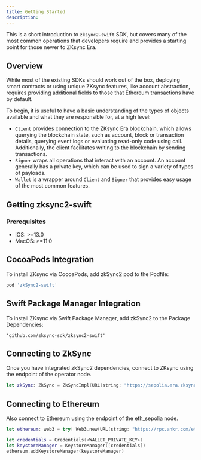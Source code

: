 ```yaml
---
title: Getting Started
description:
---
```


This is a short introduction to `zksync2-swift` SDK, but covers many of the most common operations that developers
require and provides a starting point for those newer to ZKsync Era.

## Overview

While most of the existing SDKs should work out of the box, deploying smart contracts or using unique ZKsync features,
like account abstraction, requires providing additional fields to those that Ethereum transactions have by default.

To begin, it is useful to have a basic understanding of the types of objects available and what they are responsible for,
at a high level:

- `Client` provides connection to the ZKsync Era blockchain, which allows querying the blockchain state, such as account,
  block or transaction details, querying event logs or evaluating read-only code using call. Additionally,
  the client facilitates writing to the blockchain by sending transactions.
- `Signer` wraps all operations that interact with an account. An account generally has a private key, which can be used
  to sign a variety of types of payloads.
- `Wallet` is a wrapper around `Client` and `Signer` that provides easy usage of the most common features.

## Getting zksync2-swift

### Prerequisites

- IOS: >=13.0
- MacOS: >=11.0

## CocoaPods Integration

To install ZKsync via CocoaPods, add zkSync2 pod to the Podfile:

```sh
pod 'zkSync2-swift'
```

## Swift Package Manager Integration

To install ZKsync via Swift Package Manager, add zkSync2 to the Package Dependencies:

```text
'github.com/zksync-sdk/zksync2-swift'
```

## Connecting to ZkSync

Once you have integrated zkSync2 dependencies, connect to ZKsync using the endpoint of the operator node.
<!-- cSpell:disable -->
```swift
let zkSync: ZkSync = ZkSyncImpl(URL(string: "https://sepolia.era.zksync.dev")!)
```
<!-- cSpell:enable -->

## Connecting to Ethereum

Also connect to Ethereum using the endpoint of the eth_sepolia node.

```swift
let ethereum: web3 = try! Web3.new(URL(string: "https://rpc.ankr.com/eth_sepolia")!)

let credentials = Credentials(<WALLET_PRIVATE_KEY>)
let keystoreManager = KeystoreManager([credentials])
ethereum.addKeystoreManager(keystoreManager)
```
